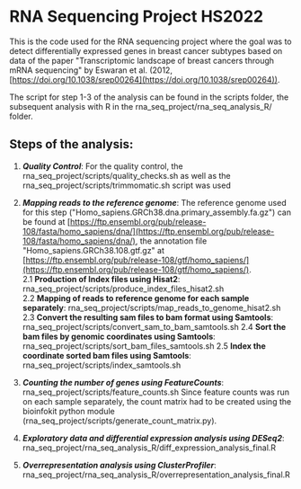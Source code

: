 # RNA Sequencing Project HS2022 

This is the code used for the RNA sequencing project where the goal was to detect differentially expressed genes in breast cancer subtypes based on data of the paper "Transcriptomic landscape of breast cancers through mRNA sequencing" by Eswaran et al. (2012, [https://doi.org/10.1038/srep00264](https://doi.org/10.1038/srep00264)). 

The script for step 1-3 of the analysis can be found in the scripts folder, the subsequent analysis with R in the rna_seq_project/rna_seq_analysis_R/ folder.

## Steps of the analysis:

1. ***Quality Control***: For the quality control, the rna_seq_project/scripts/quality_checks.sh as well as the rna_seq_project/scripts/trimmomatic.sh script was used 

2. ***Mapping reads to the reference genome***: The reference genome used for this step ("Homo_sapiens.GRCh38.dna.primary_assembly.fa.gz") can be found at [https://ftp.ensembl.org/pub/release-108/fasta/homo_sapiens/dna/](https://ftp.ensembl.org/pub/release-108/fasta/homo_sapiens/dna/), the annotation file "Homo_sapiens.GRCh38.108.gtf.gz" at [https://ftp.ensembl.org/pub/release-108/gtf/homo_sapiens/](https://ftp.ensembl.org/pub/release-108/gtf/homo_sapiens/).  
2.1 **Production of Index files using Hisat2**: rna_seq_project/scripts/produce_index_files_hisat2.sh  
2.2 **Mapping of reads to reference genome for each sample separately**: rna_seq_project/scripts/map_reads_to_genome_hisat2.sh
2.3 **Convert the resulting sam files to bam format using Samtools**: rna_seq_project/scripts/convert_sam_to_bam_samtools.sh
2.4 **Sort the bam files by genomic coordinates using Samtools**: rna_seq_project/scripts/sort_bam_files_samtools.sh
2.5 **Index the coordinate sorted bam files using Samtools**: rna_seq_project/scripts/index_samtools.sh

3. ***Counting the number of genes using FeatureCounts***: rna_seq_project/scripts/feature_counts.sh
Since feature counts was run on each sample separately, the count matrix had to be created using the bioinfokit python module (rna_seq_project/scripts/generate_count_matrix.py). 

4. ***Exploratory data and differential expression analysis using DESeq2***: rna_seq_project/rna_seq_analysis_R/diff_expression_analysis_final.R

5. ***Overrepresentation analysis using ClusterProfiler***: rna_seq_project/rna_seq_analysis_R/overrepresentation_analysis_final.R
